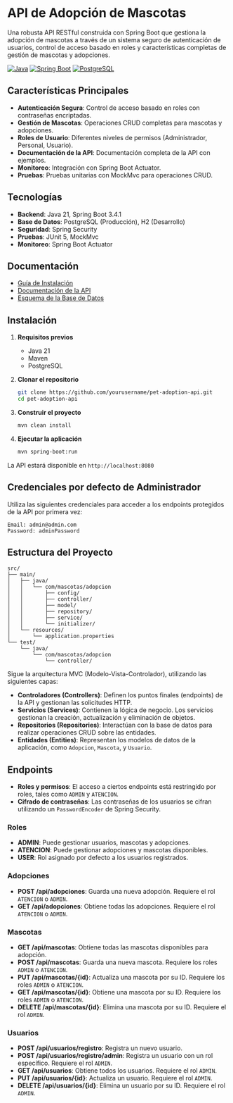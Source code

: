 # API de Adopción de Mascotas

Una robusta API RESTful construida con Spring Boot que gestiona la adopción de mascotas a través de un sistema seguro de autenticación de usuarios, control de acceso basado en roles y características completas de gestión de mascotas y adopciones.

[![Java](https://img.shields.io/badge/Java-21-red.svg)](https://www.oracle.com/java/)
[![Spring Boot](https://img.shields.io/badge/Spring%20Boot-3.4.1-green.svg)](https://spring.io/projects/spring-boot)
[![PostgreSQL](https://img.shields.io/badge/PostgreSQL-15.0-blue.svg)](https://www.postgresql.org/)

## Características Principales

- **Autenticación Segura**: Control de acceso basado en roles con contraseñas encriptadas.
- **Gestión de Mascotas**: Operaciones CRUD completas para mascotas y adopciones.
- **Roles de Usuario**: Diferentes niveles de permisos (Administrador, Personal, Usuario).
- **Documentación de la API**: Documentación completa de la API con ejemplos.
- **Monitoreo**: Integración con Spring Boot Actuator.
- **Pruebas**: Pruebas unitarias con MockMvc para operaciones CRUD.

## Tecnologías

- **Backend**: Java 21, Spring Boot 3.4.1
- **Base de Datos**: PostgreSQL (Producción), H2 (Desarrollo)
- **Seguridad**: Spring Security
- **Pruebas**: JUnit 5, MockMvc
- **Monitoreo**: Spring Boot Actuator

## Documentación

- [Guía de Instalación](./docs/INSTALLATION.md)
- [Documentación de la API](./docs/API.md)
- [Esquema de la Base de Datos](./docs/DATABASE.md)

## Instalación

1. **Requisitos previos**
   - Java 21
   - Maven
   - PostgreSQL

2. **Clonar el repositorio**
   ```bash
   git clone https://github.com/yourusername/pet-adoption-api.git
   cd pet-adoption-api
   ```

3. **Construir el proyecto**
   ```bash
   mvn clean install
   ```

4. **Ejecutar la aplicación**
   ```bash
   mvn spring-boot:run
   ```

La API estará disponible en `http://localhost:8080`

## Credenciales por defecto de Administrador

Utiliza las siguientes credenciales para acceder a los endpoints protegidos de la API por primera vez:
```
Email: admin@admin.com
Password: adminPassword
```

## Estructura del Proyecto

```
src/
├── main/
│   ├── java/
│   │   └── com/mascotas/adopcion
│   │       ├── config/
│   │       ├── controller/
│   │       ├── model/
│   │       ├── repository/
│   │       ├── service/
│   │       └── initializer/
│   └── resources/
│       └── application.properties
└── test/
    └── java/
        └── com/mascotas/adopcion
            └── controller/
```

Sigue la arquitectura MVC (Modelo-Vista-Controlador), utilizando las siguientes capas:

- **Controladores (Controllers)**: Definen los puntos finales (endpoints) de la API y gestionan las solicitudes HTTP.
- **Servicios (Services)**: Contienen la lógica de negocio. Los servicios gestionan la creación, actualización y eliminación de objetos.
- **Repositorios (Repositories)**: Interactúan con la base de datos para realizar operaciones CRUD sobre las entidades.
- **Entidades (Entities)**: Representan los modelos de datos de la aplicación, como `Adopcion`, `Mascota`, y `Usuario`.

## Endpoints

- **Roles y permisos**: El acceso a ciertos endpoints está restringido por roles, tales como `ADMIN` y `ATENCION`.
- **Cifrado de contraseñas**: Las contraseñas de los usuarios se cifran utilizando un `PasswordEncoder` de Spring Security.

### Roles

- **ADMIN**: Puede gestionar usuarios, mascotas y adopciones.
- **ATENCION**: Puede gestionar adopciones y mascotas disponibles.
- **USER**: Rol asignado por defecto a los usuarios registrados.

### Adopciones

- **POST /api/adopciones**: Guarda una nueva adopción. Requiere el rol `ATENCION` o `ADMIN`.
- **GET /api/adopciones**: Obtiene todas las adopciones. Requiere el rol `ATENCION` o `ADMIN`.

### Mascotas

- **GET /api/mascotas**: Obtiene todas las mascotas disponibles para adopción.
- **POST /api/mascotas**: Guarda una nueva mascota. Requiere los roles `ADMIN` o `ATENCION`.
- **PUT /api/mascotas/{id}**: Actualiza una mascota por su ID. Requiere los roles `ADMIN` o `ATENCION`.
- **GET /api/mascotas/{id}**: Obtiene una mascota por su ID. Requiere los roles `ADMIN` o `ATENCION`.
- **DELETE /api/mascotas/{id}**: Elimina una mascota por su ID. Requiere el rol `ADMIN`.

### Usuarios

- **POST /api/usuarios/registro**: Registra un nuevo usuario.
- **POST /api/usuarios/registro/admin**: Registra un usuario con un rol específico. Requiere el rol `ADMIN`.
- **GET /api/usuarios**: Obtiene todos los usuarios. Requiere el rol `ADMIN`.
- **PUT /api/usuarios/{id}**: Actualiza un usuario. Requiere el rol `ADMIN`.
- **DELETE /api/usuarios/{id}**: Elimina un usuario por su ID. Requiere el rol `ADMIN`.

